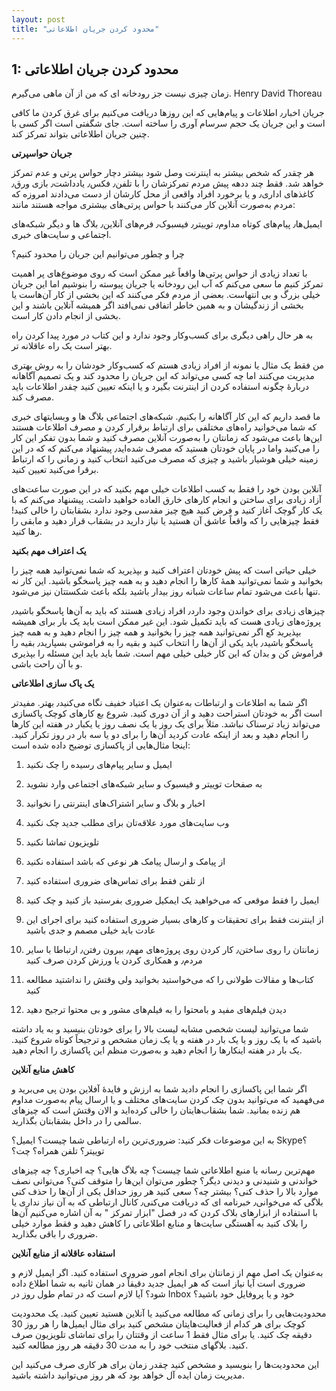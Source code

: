 ```yaml
---
layout: post
title: "محدود کردن جریان اطلاعاتی"
---
```

1: محدود کردن جریان اطلاعاتی
----------------------------

زمان چیزی نیست جز رودخانه ای که من از آن ماهی می‌گیرم. Henry David
Thoreau

جریان اخبار٫ اطلاعات و پیام‌هایی که این روزها دریافت می‌کنیم برای غرق
کردن ما کافی است و این جریان یک حجم سرسام آوری را ساخته است. جای شگفتی
است اگر کسی با چنین جریان اطلاعاتی بتواند تمرکز کند.

**جریان حواسپرتی**

هر چقدر که شخص بیشتر به اینترنت وصل شود بیشتر دچار حواس پرتی و عدم تمرکز
خواهد شد. فقط چند ددهه پیش مردم تمرکزشان را با تلفن٫ فکس٫ یادداشت٫ بازی
ورق٫ کاغذهای اداری٫ و یا برخورد افراد واقعی از محل کارشان از دست
می‌دادند امروزه که مردم به‌صورت آنلاین کار می‌کنند با حواس پرتی‌های
بیشتری مواجه هستند مانند:

ایمیل‌ها٫ پیام‌های کوتاه مداوم٫ توییتر٫ فیسبوک٫ فرم‌های آنلاین٫ بلاگ ها
و دیگر شبکه‌های اجتماعی و سایت‌های خبری.

چرا و چطور می‌توانیم این جریان را محدود کنیم؟

با تعداد زیادی از حواس پرتی‌ها واقعاً غیر ممکن است که روی موضوع‌های پر
اهمیت تمرکز کنیم ما سعی می‌کنم که آب این رودخانه یا جریان پیوسته را
بنوشیم اما این جریان خیلی بزرگ و بی انتهاست. بعضی از مردم فکر می‌کنند که
این بخشی از کار آن‌هاست یا بخشی از زندگیشان و به همین خاطر اتفاقی
نمی‌افتد اگر همیشه آنلاین باشند و این بخشی از انجام دادن کار است.

به هر حال راهی دیگری برای کسب‌وکار وجود ندارد و این کتاب در مورد پیدا
کردن راه بهتر است یک راه عاقلانه تر.

من فقط یک مثال یا نمونه از افراد زیادی هستم که کسب‌وکار خودشان را به روش
بهتری مدیریت می‌کنند اما چه کسی می‌تواند که این جریان را محدود کند و یک
تصمیم آگاهانه دربارهٔ چگونه استفاده کردن از اینترنت بگیرد و یا اینکه
تعیین کنید چقدر اطلاعات باید مصرف کند.

ما قصد داریم که این کار آگاهانه را بکنیم. شبکه‌های اجتماعی بلاگ ها و
وبسایتهای خبری که شما می‌خوانید راه‌های مختلفی برای ارتباط برقرار کردن و
مصرف اطلاعات هستند این‌ها باعث می‌شود که زمانتان را به‌صورت آنلاین مصرف
کنید و شما بدون تفکر این کار را می‌کنید واما در پایان خودتان هستید که
مصرف شده‌اید٫ پیشنهاد می‌کنم که که در این زمینه خیلی هوشیار باشید و چیزی
که مصرف می‌کنید انتخاب کنید و زمانی را که ارتباط برقرا می‌کنید تعیین
کنید.

آنلاین بودن خود را فقط به کسب اطلاعات خیلی مهم بکنید که در این صورت
ساعت‌های آزاد زیادی برای ساختن و انجام کارهای خارق العاده خواهید داشت.
پیشنهاد می‌کنم که با یک کار گوچک آغاز کنید و فرض کنید هیچ چیز مقدسی وجود
ندارد بشقابتان را خالی کنید!‌ فقط چیزهایی را که واقعاً عاشق آن هستید یا
نیاز دارید در بشقاب قرار دهید و مابقی را رها کنید.

**یک اعتراف مهم بکنید**

خیلی حیاتی است که پیش خودتان اعتراف کنید و بپذیرید که شما نمی‌توانید همه
چیز را بخوانید و شما نمی‌توانید همهٔ کارها را انجام دهید و به همه چیز
پاسخگو باشید. این کار نه تنها باعث می‌شود تمام ساعات شبانه روز بیدار
باشید بلکه باعث شکستتان نیز می‌شود.

چیزهای زیادی برای خواندن وجود دارد٫ افراد زیادی هستند که باید به آن‌ها
پاسخگو باشید٫ پروژه‌های زیادی هست که باید تکمیل شود. این غیر ممکن است
باید یک بار برای همیشه بپذیرید کع اگر نمی‌توانید همه چیز را بخوانید و
همه چیز را انجام دهید و به همه چیز پاسخگو باشید٫ باید یکی از آن‌ها را
انتخاب کنید و بقیه را به فراموشی بسپارید٫ بقیه را فراموش کن و بدان که
این کار خیلی خیلی مهم است. شما باید باید این مسئله را بپذیری و با آن
راحت باشی.

**یک پاک سازی اطلاعاتی**

اگر شما به اطلاعات و ارتباطات به‌عنوان یک اعتیاد خفیف نگاه می‌کنید٫
بهتر. مفیدتر است اگر به خودتان استراحت دهید و از آن دوری کنید. شروع بع
کارهای کوچک پاکسازی می‌تواند زیاد ترسناک نباشد. مثلاً برای یک روز یا یک
نصف روز یا یکبار در هفته این کارها را انجام دهید و بعد از اینکه عادت
کردید آن‌ها را برای دو یا سه بار در روز تکرار کنید. اینجا مثال‌هایی از
پاکسازی توضیح داده شده است:

1.  ایمیل و سایر پیام‌های رسیده را چک نکنید

2.  به صفحات توییتر و فیسبوک و سایر شبکه‌های اجتماعی وارد نشوید

3.  اخبار و بلاگ و سایر اشتراک‌های اینترنتی را نخوانید

4.  وب سایت‌های مورد علاقه‌تان برای مطلب جدید چک نکنید

5.  تلویزیون تماشا نکنید

6.  از پیامک و ارسال پیامک هر نوعی که باشد استفاده نکنید

7.  از تلفن فقط برای تماس‌های ضروری استفاده کنید

8.  ایمیل را فقط موقعی که می‌خواهید یک ایمکیل ضروری بفرستید باز کنید و
    چک کنید

9.  از اینترنت فقط برای تحقیقات و کارهای بسیار ضروری استفاده کنید برای
    اجرای این عادت باید خیلی مصمم و جدی باشید

10. زمانتان را روی ساختن٫ کار کردن روی پروژه‌های مهم٫ بیرون رفتن٫
    ارتباطا با سایر مردم٫ و همکاری کردن یا ورزش کردن صرف کنید

11. کتاب‌ها و مقالات طولانی را که می‌خواستید بخوانید ولی وقتش را نداشتید
    مطالعه کنید

12. دیدن فیلم‌های مفید و بامحتوا را به فیلم‌های مشور و بی محتوا ترجیح
    دهید

شما می‌توانید لیست شخصی مشابه لیست بالا را برای خودتان بنیسید و به یاد
داشته باشید که با یک روز و یا یک بار در هفته و یا یک زمان مشخص و ترجیحاً
کوتاه شروع کنید. یک بار در هفته اینکارها را انجام دهید و به‌صورت منظم
این پاکسازی را انجام دهید.

**کاهش منابع آنلاین**

اگر شما این پاکسازی را انجام دادید شما به ارزش و فایدهٔ آفلاین بودن پی
می‌برید و می‌فهمید که می‌توانید بدون چک کردن سایت‌های مختلف و یا ارسال
پیام به‌صورت مداوم هم زنده بمانید. شما بشقاب‌هایتان را خالی کرده‌اید و
الان وقتش است که چیزهای سالمی را در داخل بشقابتان بگذارید.

به این موضوعات فکر کنید: ضروری‌ترین راه ارتباطی شما چیست؟ ایمیل؟ Skype؟
توییتر؟ تلفن همراه؟ چت؟

مهم‌ترین رسانه یا منبع اطلاعاتی شما چیست؟ چه بلاگ هایی؟ چه اخباری؟ چه
چیزهای خواندنی و شنیدنی و دیدنی دیگر؟ چطور می‌توان این‌ها را متوقف کنی؟
می‌توانی نصف موارد بالا را حذف کنی؟ بیشتر چه؟ سعی کنید هر روز حداقل یکی
از آن‌ها را حذف کنی بلاگی که می‌خوانی٫ خبرنامه ای که دریافت می‌کنی٫
کانال ارتباطی که به آن نیاز نداری یا با استفاده از ابزارهای بلاک کردن که
در فصل "ابزار تمرکز " به آن اشاره می‌کنیم آن‌ها را بلاک کنید به آهستگی
سایت‌ها و منابع اطلاعاتی را کاهش دهید و فقط موارد خیلی ضروری را باقی
بگذارید.

**استفاده عاقلانه از منابع آنلاین**

به‌عنوان یک اصل مهم از زمانتان برای انجام امور ضروری استفاده کنید. اگر
ایمیل لازم و ضروری است آیا نیاز است که هر ایمیل جدید دقیقاً در همان
ثانیه به شما اطلاع داده شود؟ آیا لازم است که در تمام طول روز در Inbox
خود و یا پروفایل خود باشید؟

محدودیت‌هایی را برای زمانی که مطالعه می‌کنید یا آنلاین هستید تعیین کنید.
یک محدودیت کوچک برای هر کدام از فعالیت‌هایتان مشخص کنید برای مثال
ایمیل‌ها را هر روز 30 دقیقه چک کنید. یا برای مثال فقط 1 ساعت از وقتتان
را برای تماشای تلویزیون صرف کنید. بلاگهای منتخب خود را به مدت 30 دقیقه
هر روز مطالعه کنید.

این محدودیت‌ها را بنویسید و مشخص کنید چقدر زمان برای هر کاری صرف می‌کنید
این مدیریت زمان ایده آل خواهد بود که هر روز می‌توانید داشته باشید.
